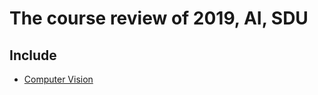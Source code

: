 # The course review of 2019, AI, SDU
## Include
 + [Computer Vision](https://github.com/kobeHub/Review/tree/master/Computer_vision)
